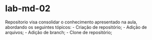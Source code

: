# lab-md-02
Repositorio visa consolidar o conhecimento apresentado na aula, abordando os seguintes tópicos:  - Criação de repositório; - Adição de arquivos; - Adição de branch; - Clone de repositório;

